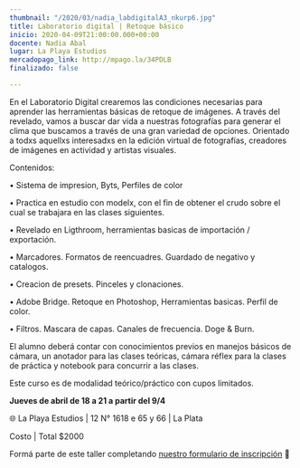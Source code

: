 ```yaml
---
thumbnail: "/2020/03/nadia_labdigitalA3_nkurp6.jpg"
title: Laboratorio digital | Retoque básico
inicio: 2020-04-09T21:00:00.000+00:00
docente: Nadia Abal
lugar: La Playa Estudios
mercadopago_link: http://mpago.la/34PDLB
finalizado: false

---
```

En el Laboratorio Digital crearemos las condiciones necesarias para aprender las herramientas básicas de retoque de imágenes. A través del revelado, vamos a buscar dar vida a nuestras fotografías para generar el clima que buscamos a través de una gran variedad de opciones. Orientado a todxs aquellxs interesadxs en la edición virtual de fotografías, creadores de imágenes en actividad y artistas visuales.

Contenidos:

• Sistema de impresion, Byts, Perfiles de color

• Practica en estudio con modelx, con el fin de obtener el crudo sobre el cual se trabajara en las clases siguientes.

• Revelado en Ligthroom, herramientas basicas de importación / exportación.

• Marcadores. Formatos de reencuadres. Guardado de negativo y catalogos.

• Creacion de presets. Pinceles y clonaciones.

• Adobe Bridge. Retoque en Photoshop, Herramientas basicas. Perfil de color.

• Filtros. Mascara de capas. Canales de frecuencia. Doge & Burn.

El alumno deberá contar con conocimientos previos en manejos básicos de cámara, un anotador para las clases teóricas, cámara réflex para la clases de práctica y notebook para concurrir a las clases.

Este curso es de modalidad teórico/práctico con cupos limitados.

**Jueves de abril de 18 a 21 a partir del 9/4**

🌐 La Playa Estudios | 12 N° 1618 e 65 y 66 | La Plata

Costo | Total $2000

Formá parte de este taller completando [nuestro formulario de inscripción](https://forms.gle/EhkzjABDjuebP7Cr7) 🔭